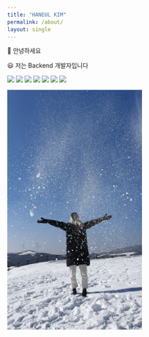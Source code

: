 ```yaml
---
title: "HANEUL KIM"
permalink: /about/
layout: single
---
```


:wave: 안녕하세요

:smiley: 저는 Backend 개발자입니다

<img src="https://img.shields.io/badge/-java-d6614a?style=flat"/> <img src="https://img.shields.io/badge/-spring-3fb911?style=flat"/> <img src="https://img.shields.io/badge/-spring_boot-3fb911?style=flat"/> <img src="https://img.shields.io/badge/-mysql-0172b3?style=flat"/> <img src="https://img.shields.io/badge/-oracle-d6614a?style=flat"/> <img src="https://img.shields.io/badge/-jpa-444?style=flat"/> <img src="https://img.shields.io/badge/-git-eb4c27?style=flat"/>


![눈뿌리는사진](/assets/images/snow_img.gif)

